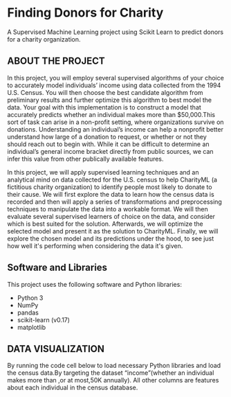 # Finding Donors for Charity
A Supervised Machine Learning project using Scikit Learn to predict donors for a charity organization.

## ABOUT THE PROJECT
In this project, you will employ several supervised algorithms of
your choice to accurately model individuals’ income using data
collected from the 1994 U.S. Census. You will then choose the
best candidate algorithm from preliminary results and further
optimize this algorithm to best model the data. Your goal with this
implementation is to construct a model that accurately predicts
whether an individual makes more than $50,000.This sort of task
can arise in a non-profit setting, where organizations survive on
donations. Understanding an individual’s income can help a nonprofit better understand how large of a donation to request, or
whether or not they should reach out to begin with. While it can be
difficult to determine an individual’s general income bracket
directly from public sources, we can infer this value from other
publically available features.

In this project, we will apply supervised learning techniques and an analytical mind on data collected for the U.S. census to help CharityML (a fictitious charity organization) to identify people most likely to donate to their cause. We will first explore the data to learn how the census data is recorded and then will apply a series of transformations and preprocessing techniques to manipulate the data into a workable format. We will then evaluate several supervised learners of choice on the data, and consider which is best suited for the solution. Afterwards, we will optimize the selected model and present it as the solution to CharityML. Finally, we will explore the chosen model and its predictions under the hood, to see just how well it's performing when considering the data it's given.

## Software and Libraries
This project uses the following software and Python libraries:

- Python 3
- NumPy
- pandas
- scikit-learn (v0.17)
- matplotlib

## DATA VISUALIZATION
By running the code cell below to load necessary Python libraries
and load
the census data.By targeting the dataset “income”(whether an
individual
makes more than ,or at most,50K annually). All other columns are
features about each individual in the census database.



## 
